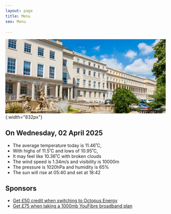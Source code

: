 ```yaml
---
layout: page
title: Menu
seo: Menu

---
```


![Logo](/images/logo.jpg){:width="832px"}

<!-- weather_marker starts -->
## On Wednesday, 02 April 2025

- The average temperature today is 11.46˚C,
- With highs of 11.5˚C and lows of 10.95˚C,
- It may feel like 10.36˚C with broken clouds
- The wind speed is 1.34m/s and visibility is 10000m
- The pressure is 1020hPa and humidity is 65%
- The sun will rise at 05:40 and set at 18:42

<!-- weather_marker ends -->

## Sponsors

- [Get £50 credit when switching to Octopus Energy](https://bit.ly/3oD1nnS)
- [Get £75 when taking a 1000mb YouFibre broadband plan](https://aklam.io/91zWhU?)



